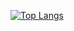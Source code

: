 
[![Top Langs](https://github-readme-stats.vercel.app/api/top-langs/?username={YuukiTakahashi4690}
)](https://github.com/anuraghazra/github-readme-stats)  


<!--
**YuukiTakahashi4690/YuukiTakahashi4690** is a ✨ _special_ ✨ repository because its `README.md` (this file) appears on your GitHub profile.

Here are some ideas to get you started:

- 🔭 I’m currently working on ...
- 🌱 I’m currently learning ...
- 👯 I’m looking to collaborate on ...
- 🤔 I’m looking for help with ...
- 💬 Ask me about ...
- 📫 How to reach me: ...
- 😄 Pronouns: ...
- ⚡ Fun fact: ...
-->
